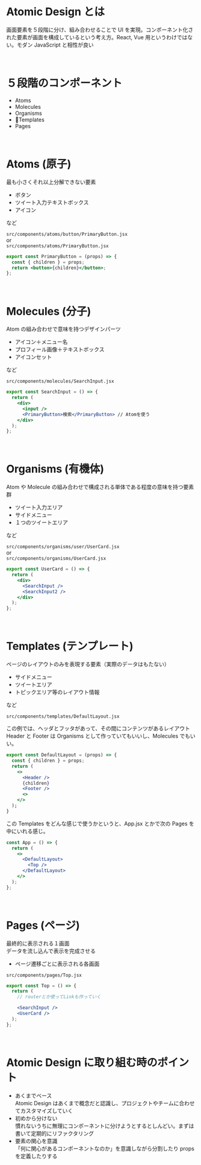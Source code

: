 # Atomic Design とは

画面要素を５段階に分け、組み合わせることで UI を実現。コンポーネント化された要素が画面を構成しているという考え方。React, Vue 用というわけではない。モダン JavaScript と相性が良い

<br />

# ５段階のコンポーネント

- Atoms
- Molecules
- Organisms
- Templates
- Pages

<br />

# Atoms (原子)

最も小さくそれ以上分解できない要素

- ボタン
- ツイート入力テキストボックス
- アイコン

など

`src/components/atoms/button/PrimaryButton.jsx`  
or  
`src/components/atoms/PrimaryButton.jsx`

```jsx
export const PrimaryButton = (props) => {
  const { children } = props;
  return <button>{children}</button>;
};
```

<br />

# Molecules (分子)

Atom の組み合わせで意味を持つデザインパーツ

- アイコン＋メニュー名
- プロフィール画像＋テキストボックス
- アイコンセット

など

`src/components/molecules/SearchInput.jsx`

```jsx
export const SearchInput = () => {
  return (
    <div>
      <input />
      <PrimaryButton>検索</PrimaryButton> // Atomを使う
    </div>
  );
};
```

<br />

# Organisms (有機体)

Atom や Molecule の組み合わせで構成される単体である程度の意味を持つ要素群

- ツイート入力エリア
- サイドメニュー
- １つのツイートエリア

など

`src/components/organisms/user/UserCard.jsx`  
or  
`src/components/organisms/UserCard.jsx`

```jsx
export const UserCard = () => {
  return (
    <div>
      <SearchInput />
      <SearchInput2 />
    </div>
  );
};
```

<br />

# Templates (テンプレート)

ページのレイアウトのみを表現する要素（実際のデータはもたない）

- サイドメニュー
- ツイートエリア
- トピックエリア等のレイアウト情報

など

`src/components/templates/DefaultLayout.jsx`

この例では、ヘッダとフッタがあって、その間にコンテンツがあるレイアウト  
Header と Footer は Organisms として作っていてもいいし、Molecules でもいい。

```jsx
export const DefaultLayout = (props) => {
  const { children } = props;
  return (
    <>
      <Header />
      {children}
      <Footer />
      <>
    </>
  );
}
```

この Templates をどんな感じで使うかというと、App.jsx とかで次の Pages を中にいれる感じ。

```jsx
const App = () => {
  return (
    <>
      <DefaultLayout>
        <Top />
      </DefaultLayout>
    </>
  );
};
```

<br />

# Pages (ページ)

最終的に表示される１画面  
データを流し込んで表示を完成させる

- ページ遷移ごとに表示される各画面

`src/components/pages/Top.jsx`

```jsx
export const Top = () => {
  return (
    // routerとか使ってLinkも作っていく

    <SearchInput />
    <UserCard />
  );
};
```

<br />

# Atomic Design に取り組む時のポイント

- あくまでベース  
  Atomic Design はあくまで概念だと認識し、プロジェクトやチームに合わせてカスタマイズしていく
- 初めから分けない  
  慣れないうちに無理にコンポーネントに分けようとするとしんどい。まずは書いて定期的にリファクタリング
- 要素の関心を意識  
  「何に関心があるコンポーネントなのか」を意識しながら分割したり props を定義したりする
